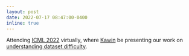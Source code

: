 ```yaml
---
layout: post
date: 2022-07-17 08:47:00-0400
inline: true
---
```


Attending [ICML 2022](https://icml.cc/virtual/2022/index.html) virtually, where [Kawin](https://kawine.github.io/) be presenting our work on [understanding dataset difficulty](https://icml.cc/virtual/2022/poster/16633).